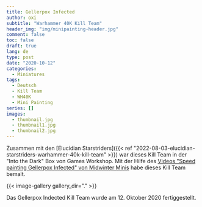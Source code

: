```yaml
---
title: Gellerpox Infected
author: oxi
subtitle: "Warhammer 40K Kill Team"
header_img: "img/minipainting-header.jpg"
comment: false
toc: false
draft: true
lang: de
type: post
date: "2020-10-12"
categories:
  - Miniatures
tags:
  - Deutsch
  - Kill Team
  - WH40K
  - Mini Painting
series: []
images:
  - thumbnail.jpg
  - thumbnail1.jpg
  - thumbnail2.jpg
---
```


Zusammen mit den [Elucidian Starstriders]({{< ref "2022-08-03-elucidian-starstriders-warhammer-40k-kill-team" >}}) war dieses Kill Team in der "Into the Dark" Box von Games Workshop. Mit der Hilfe des [Videos "Speed painting Gellerpox Infected" von Midwinter Minis](https://www.youtube.com/watch?v=2XqLoWjipnI) habe dieses Kill Team bemalt.

{{< image-gallery gallery_dir="." >}}

Das Gellerpox Indected Kill Team wurde am 12. Oktober 2020 fertiggestellt.
